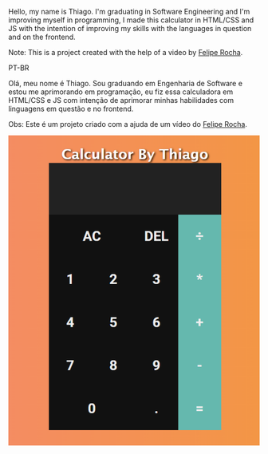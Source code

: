 Hello, my name is Thiago. I'm graduating in Software Engineering and I'm improving myself in programming, I made this calculator in HTML/CSS and JS with the intention of improving my skills with the languages in question and on the frontend.

Note: This is a project created with the help of a video by <a href="https://www.youtube.com/c/dicasparadevs">Felipe Rocha</a>.

PT-BR

Olá, meu nome é Thiago. Sou graduando em Engenharia de Software e estou me aprimorando em programação, eu fiz essa calculadora em HTML/CSS e JS com intenção de aprimorar minhas habilidades com linguagens em questão e no frontend.

Obs: Este é um projeto criado com a ajuda de um vídeo do <a href="https://www.youtube.com/c/dicasparadevs">Felipe Rocha</a>.


<img src="./exemple.png" alt="exemple">